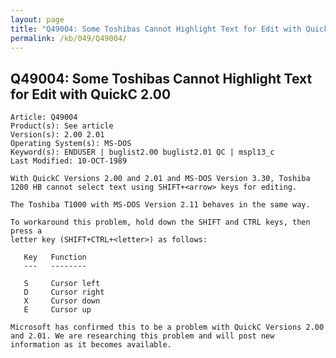 ```yaml
---
layout: page
title: "Q49004: Some Toshibas Cannot Highlight Text for Edit with QuickC 2.00"
permalink: /kb/049/Q49004/
---
```


## Q49004: Some Toshibas Cannot Highlight Text for Edit with QuickC 2.00

	Article: Q49004
	Product(s): See article
	Version(s): 2.00 2.01
	Operating System(s): MS-DOS
	Keyword(s): ENDUSER | buglist2.00 buglist2.01 QC | mspl13_c
	Last Modified: 10-OCT-1989
	
	With QuickC Versions 2.00 and 2.01 and MS-DOS Version 3.30, Toshiba
	1200 HB cannot select text using SHIFT+<arrow> keys for editing.
	
	The Toshiba T1000 with MS-DOS Version 2.11 behaves in the same way.
	
	To workaround this problem, hold down the SHIFT and CTRL keys, then press a
	letter key (SHIFT+CTRL+<letter>) as follows:
	
	   Key   Function
	   ---   --------
	
	   S     Cursor left
	   D     Cursor right
	   X     Cursor down
	   E     Cursor up
	
	Microsoft has confirmed this to be a problem with QuickC Versions 2.00
	and 2.01. We are researching this problem and will post new
	information as it becomes available.
